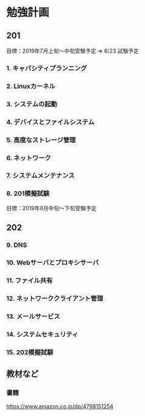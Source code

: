 # 勉強計画

## 201

目標：2019年7月上旬～中旬受験予定
 ⇒ 6/23 試験予定

### 1. キャパシティプランニング

### 2. Linuxカーネル

### 3. システムの起動

### 4. デバイスとファイルシステム

### 5. 高度なストレージ管理

### 6. ネットワーク

### 7. システムメンテナンス

### 8. 201模擬試験

目標：2019年8月中旬～下旬受験予定

## 202 

### 9. DNS

### 10. Webサーバとプロキシサーバ

### 11. ファイル共有

### 12. ネットワーククライアント管理

### 13. メールサービス

### 14. システムセキュリティ

### 15. 202模擬試験

## 教材など

### 書籍

https://www.amazon.co.jp/dp/4798151254

### 
